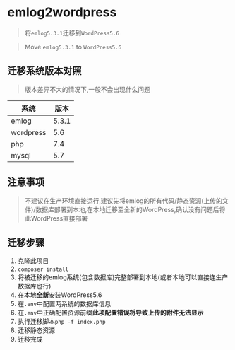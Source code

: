 # emlog2wordpress
> 将`emlog5.3.1`迁移到`WordPress5.6`

> Move `emlog5.3.1` to `WordPress5.6`

## 迁移系统版本对照
> 版本差异不大的情况下,一般不会出现什么问题

|系统|版本|
|---|---|
|emlog|5.3.1|
|wordpress|5.6|
|php|7.4|
|mysql|5.7|


## 注意事项
> 不建议在生产环境直接运行,建议先将emlog的所有代码/静态资源(上传的文件)/数据库部署到本地,在本地迁移至全新的WordPress,确认没有问题后将此WordPress直接部署

## 迁移步骤
1. 克隆此项目
2. `composer install` 
3. 将被迁移的emlog系统(包含数据库)完整部署到本地(或者本地可以直接连生产数据库也行)
4. 在本地**全新**安装WordPress5.6
5. 在`.env`中配置两系统的数据库信息
6. 在`.env`中正确配置资源前缀**此项配置错误将导致上传的附件无法显示**
7. 执行迁移脚本`php -f index.php`
8. 迁移静态资源
9. 迁移完成